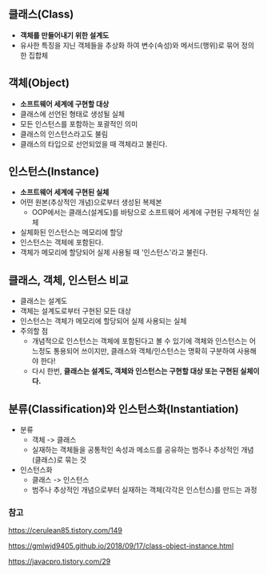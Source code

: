 ## 클래스(Class)

- **객체를 만들어내기 위한 설계도**
- 유사한 특징을 지닌 객체들을 추상화 하여 변수(속성)와 메서드(행위)로 묶어 정의한 집합체



## 객체(Object)

- **소프트웨어 세계에 구현할 대상**
- 클래스에 선언된 형태로 생성될 실체
- 모든 인스턴스를 포함하는 포괄적인 의미
- 클래스의 인스턴스라고도 불림
- 클래스의 타입으로 선언되었을 때 객체라고 불린다.



## 인스턴스(Instance) 

- **소프트웨어 세계에 구현된 실체**
- 어떤 원본(추상적인 개념)으로부터 생성된 복제본
  - OOP에서는 클래스(설계도)를 바탕으로 소프트웨어 세계에 구현된 구체적인 실체
- 실체화된 인스턴스는 메모리에 할당
- 인스턴스는 객체에 포함된다.
- 객체가 메모리에 할당되어 실제 사용될 때 '인스턴스'라고 불린다.



## 클래스, 객체, 인스턴스 비교

- 클래스는 설계도
- 객체는 설계도로부터 구현된 모든 대상
- 인스턴스는 객체가 메모리에 할당되어 실제 사용되는 실체
- 주의할 점
  - 개념적으로 인스턴스는 객체에 포함된다고 볼 수 있기에 객체와 인스턴스는 어느정도 통용되어 쓰이지만, 클래스와 객체/인스턴스는 명확히 구분하여 사용해야 한다!
  - 다시 한번, **클래스는 설계도, 객체와 인스턴스는 구현할 대상 또는 구현된 실체이다.**



## 분류(Classification)와 인스턴스화(Instantiation)

- 분류
  - 객체 -> 클래스
  - 실재하는 객체들을 공통적인 속성과 메소드를 공유하는 범주나 추상적인 개념(클래스)로 묶는 것
- 인스턴스화
  - 클래스 -> 인스턴스
  - 범주나 추상적인 개념으로부터 실재하는 객체(각각은 인스턴스)를 만드는 과정



### 참고

https://cerulean85.tistory.com/149

https://gmlwjd9405.github.io/2018/09/17/class-object-instance.html

https://javacpro.tistory.com/29
